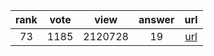 
| rank | vote | view | answer | url |
|:-:|:-:|:-:|:-:|:-:|
|73|1185|2120728|19| [url](http://stackoverflow.com/questions/455612/limiting-floats-to-two-decimal-points) |
